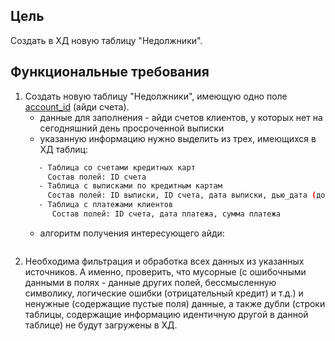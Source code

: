 ## Цель
Создать в ХД новую таблицу "Недолжники".

## Функциональные требования
1. Создать новую таблицу "Недолжники", имеющую одно поле <a href="#">account_id</a> (айди счета). 
   - данные для заполнения - айди счетов клиентов, у которых нет на сегодняшний день просроченной выписки
   - указанную информацию нужно выделить из трех, имеющихся в ХД таблиц:
   ```sh
      - Таблица со счетами кредитных карт
        Состав полей: ID счета
      - Таблица с выписками по кредитным картам
        Состав полей: ID выписки, ID счета, дата выписки, дью_дата (до которой нужно погасить долг), сумма выписки
      - Таблица с платежами клиентов
         Состав полей: ID счета, дата платежа, сумма платежа
   ```
   - алгоритм получения интересующего айди:
      ```sh
      
      ```
2. Необходима фильтрация и обработка всех данных из указанных источников. А именно, проверить, что мусорные (с ошибочными данными в полях - данные других полей, бессмысленную символику, логические ошибки (отрицательный кредит) и т.д.) и ненужные (содержащие пустые поля) данные, а также дубли (строки таблицы, содержащие информацию идентичную другой в данной таблице) не будут загружены в ХД.
